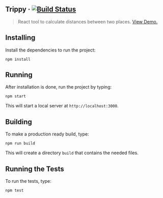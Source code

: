 ## Trippy &middot; [![Build Status](https://travis-ci.org/klikstermkd/trippy.svg?branch=master)](https://travis-ci.org/klikstermkd/trippy)

> React tool to calculate distances between two places. [View Demo.](https://trippy-ivpwxbopbm.now.sh)


## Installing

Install the dependencies to run the project:

```
npm install
```


## Running

After installation is done, run the project by typing:

```
npm start
```

This will start a local server at `http://localhost:3000`.


## Building

To make a production ready build, type:

```
npm run build
```

This will create a directory `build` that contains the needed files.


## Running the Tests

To run the tests, type:

```
npm test
```
